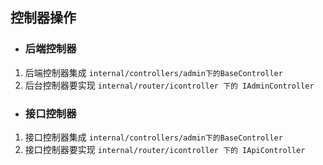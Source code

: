 ## 控制器操作

* ### 后端控制器
1. 后端控制器集成 `internal/controllers/admin下的BaseController`
2. 后台控制器要实现 `internal/router/icontroller 下的 IAdminController`

* ### 接口控制器
1. 接口控制器集成 `internal/controllers/admin下的BaseController`
2. 接口控制器要实现 `internal/router/icontroller 下的 IApiController`